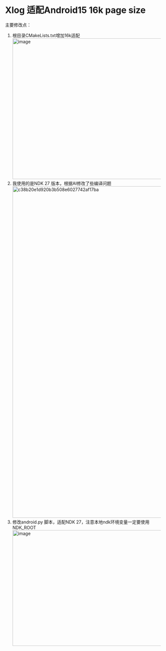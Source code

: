 # Xlog 适配Android15 16k page size
主要修改点：
1. 根目录CMakeLists.txt增加16k适配
   <img width="1545" height="454" alt="image" src="https://github.com/user-attachments/assets/f9414bc6-e8d4-4b57-9b26-10f03b7bca2a" />
2. 我使用的是NDK 27 版本，根据AI修改了些编译问题
   <img width="569" height="1069" alt="c38b20e1d920b3b508e6027742af17ba" src="https://github.com/user-attachments/assets/39ffad39-f0ea-43b0-92ae-e8c2e7bcd226" />
3. 修改android.py 脚本，适配NDK 27，注意本地ndk环境变量一定要使用NDK_ROOT
   <img width="946" height="373" alt="image" src="https://github.com/user-attachments/assets/b4135065-444f-491d-ba7c-5cc54f5febdb" />
